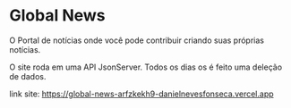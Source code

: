 # Global News

O Portal de notícias onde você pode contribuir criando suas próprias notícias.

O site roda em uma API JsonServer. Todos os dias os é feito uma deleção de dados.

link site: https://global-news-arfzkekh9-danielnevesfonseca.vercel.app
